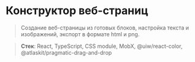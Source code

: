 # Конструктор веб-страниц

> Создание веб-страницы из готовых блоков, настройка текста и изображений, экспорт в формате html и png.

> **Стек**: React, TypeScript, CSS module, MobX, @uiw/react-color, @atlaskit/pragmatic-drag-and-drop
